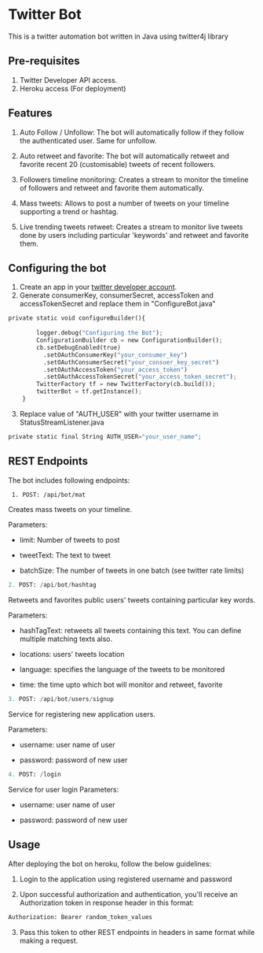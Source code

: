 # Twitter Bot

This is a twitter automation bot written in Java using twitter4j library

## Pre-requisites

1. Twitter Developer API access.
2. Heroku access (For deployment)

## Features

1. Auto Follow / Unfollow: 
The bot will automatically follow if they follow the authenticated user. Same for unfollow.

2. Auto retweet and favorite: The bot will automatically retweet and favorite recent 20 (customisable) tweets of recent followers.

3. Followers timeline monitoring: Creates a stream to monitor the timeline of followers and retweet and favorite them automatically.

4. Mass tweets: Allows to post a number of tweets on your timeline supporting a trend or hashtag.

5. Live trending tweets retweet: Creates a stream to monitor live tweets done by users including particular 'keywords' and retweet and favorite them. 



## Configuring the bot

1. Create an app in your [twitter developer account](https://developer.twitter.com/en/portal/dashboard).
2. Generate consumerKey, consumerSecret, accessToken and accessTokenSecret and replace them in "ConfigureBot.java"

```python
private static void configureBuilder(){
		
		logger.debug("Configuring the Bot");
		ConfigurationBuilder cb = new ConfigurationBuilder();
		cb.setDebugEnabled(true)
		  .setOAuthConsumerKey("your_consumer_key")
		  .setOAuthConsumerSecret("your_consuer_key_secret")
		  .setOAuthAccessToken("your_access_token")
		  .setOAuthAccessTokenSecret("your_access_token_secret");
		TwitterFactory tf = new TwitterFactory(cb.build());
		twitterBot = tf.getInstance();
	}
```

3. Replace value of "AUTH_USER" with your twitter username in StatusStreamListener.java

```python
private static final String AUTH_USER="your_user_name";
```
## REST Endpoints
The bot includes following endpoints:

```bash
 1. POST: /api/bot/mat 
```
Creates mass tweets on your timeline.

Parameters:

*  limit: Number of tweets to post

* tweetText: The text to tweet

* batchSize: The number of tweets in one batch (see twitter rate limits)

```python
2. POST: /api/bot/hashtag
```
Retweets and favorites public users' tweets containing particular key words.

Parameters:

* hashTagText: retweets all tweets containing this text. You can define multiple matching texts also.

* locations: users' tweets location

* language: specifies the language of the tweets to be monitored

* time: the time upto which bot will monitor and retweet, favorite

```python
3. POST: /api/bot/users/signup
```
Service for registering new application users.

Parameters:

* username: user name of user

* password: password of new user

```python
4. POST: /login
```
Service for user login
Parameters:

* username: user name of user

* password: password of new user

## Usage
After deploying the bot on heroku, follow the below guidelines:


1. Login to the application using registered username and password

2. Upon successful authorization and authentication, you'll receive an Authorization token in response header in this format:

```python
Authorization: Bearer random_token_values
```

3. Pass this token to other REST endpoints in headers in same format while making a request.
